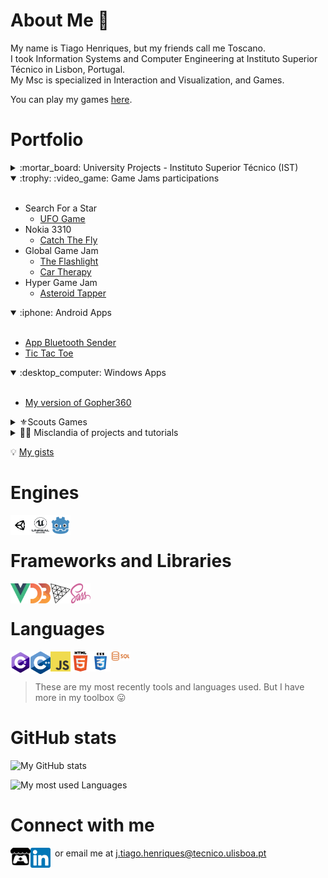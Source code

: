 # About Me :wave:

My name is Tiago Henriques, but my friends call me Toscano.\
I took Information Systems and Computer Engineering at Instituto Superior Técnico in Lisbon, Portugal.\
My Msc is specialized in Interaction and Visualization, and Games. 

You can play my games [here][itchio].

# Portfolio

<details>
 <summary> :mortar_board: University Projects - Instituto Superior Técnico (IST) </summary>
 <br>

 * Degree 
     * [Programming Fundamentals](https://github.com/Toscan0/IST-FP) - Python project 
     * [Operating Systems](https://github.com/Toscan0/IST-SO) - C project
     * [Software Engineering](https://github.com/Toscan0/IST-ES) - Java project
     * [Distributed Systems](https://github.com/Toscan0/IST-SD) - Java project
     * [Computer Graphics](https://github.com/Toscan0/IST-CG) - Space Invaders game in Three.js
     * [Artificial intelligence](https://github.com/Toscan0/IST-IA) - Lisp project
     * [Database](https://github.com/Toscan0/IST-BD) - SQL project
   * Master
     * :video_game: Games
       * [Master Thesis](https://github.com/Toscan0/IST-Thesis-FaradayMuseum) - Serious game for Android with augmented reality in the context of a museum - Unity / C# 
       * [Game Development Methodology](https://github.com/Toscan0/IST-MDJ) - 2D Platformer Game - Unity / C#
       * [Game Design](https://github.com/Toscan0/IST-DDJ) - 3D Horror/Escape Room/Puzzle Game - Unity / C#
       * [Computer Graphics for Games](https://github.com/Toscan0/IST-CGJ) - Simple Engine - C++ / OpenGL
     * :desktop_computer: Interaction and Visualization
        * [Interactive Visual Communication](https://github.com/Toscan0/IST-CVI) - MATLAB 
        * [Information Visualization](https://github.com/Toscan0/IST-VI) - Info Vis about Sociopolitical impact at the Oscars - HTML / JS / d3.js / CSS
        * [Virtual Reality](https://github.com/Toscan0/IST-RV) - Virtual reality art gallery  - Unity / C#
        * [User Centered Design](https://github.com/Toscan0/IST-CCU) - Proof of concept for Porto city metro in virtual reality - Unity / C#
</details>

<details open>
 <summary> :trophy: :video_game: Game Jams participations </summary>
 <br>
 
  <ul>
    <li>
      Search For a Star
      <ul>
        <li>
          <a href="https://github.com/Toscan0/Search-For-A-Star-2021" title="Unity / C#">UFO Game</a>
        </li>
      </ul>
    </li>
    <li>
      Nokia 3310
      <ul>
        <li>
          <a href="https://github.com/Toscan0/Nokia-3310-2021" title="Unity / C#">Catch The Fly</a>
        </li>
      </ul>
    </li>
    <li>
      Global Game Jam
      <ul>
        <li>
          <a href="https://github.com/Toscan0/GGJ2021" title="2nd place @ Tecnico / Belas-Artes  - Unity / C#">The Flashlight</a>
        </li>
        <li>
          <a href="https://github.com/Toscan0/GGJ2020" title="Unity / C#">Car Therapy</a>
        </li>
      </ul>
    </li>
    <li>
      Hyper Game Jam
      <ul>
        <li>
          <a href="https://github.com/Toscan0/Hyper-Game-Jam-2021" title="Unity / C#">Asteroid Tapper</a>
        </li>
      </ul>
    </li>
  </ul>

 </details>

<details open>
 <summary> :iphone: Android Apps </summary>
 <br>
  
  <ul>
    <li>
      <a href="https://github.com/Toscan0/Car_leds" title="Send values to an arduino by Bluetooth or BLE - Unity / C#">App Bluetooth Sender</a>
    </li>
    <li>
      <a href="https://github.com/Toscan0/Tic-Tac-Toe" title="Unity / C#">Tic Tac Toe</a>
    </li>
  </ul>

</details>

<details open>
  <summary> :desktop_computer: Windows Apps </summary>
  <br>

  <ul>
    <li>
      <a href="https://github.com/Toscan0/Gopher360" title="Use your Xbox controller like a pc mouse">My version of Gopher360</a>
    </li>
  </ul>
 
</details>

<details>
  <summary> ⚜️Scouts Games </summary>
  <br>
 
  <ul>
    <li>
      <a href="https://github.com/Toscan0/Image-Bingo" title="Unity / C#">Image Bingo</a>
    </li>
    <li>
      <a href="https://github.com/Toscan0/Siege-of-Mafeking" title="Unity / C#">Mafeking Siege</a>
    </li>
  </ul>

</details>

<details>
  <summary> 👨‍💻 Misclandia of projects and tutorials </summary>
  <br>
 
   <ul>
    <li>
      <a href="https://github.com/Toscan0/Dynamic-List-C" title="Dynamic List in C">Dynamic List in C</a>
    </li>
    <li>
      <a href="https://github.com/Toscan0/Unity-Misc" title="Mix of projects and tutorials in Unity">Unity projects and tutorials</a>
    </li>
    <li>
      <a href="https://github.com/Toscan0/Unreal-Engine-4-misc" title="Mix of projects and tutorials in Unreal">Unreal projects and tutorials</a>
    </li>
    <li>
      <a href="https://github.com/Toscan0/Blender-Misc" title="Mix of projects and tutorials in Blender">Blender projects and tutorials</a>
    </li>
    <li>
      <a href="https://github.com/Toscan0/GameMaker-Misc" title="Mix of projects and tutorials in Game Maker">Game Maker projects and tutorials</a>
    </li>
    <li>
      <a href="https://github.com/Toscan0/Pixel-Art" title="My pixel art">My pixel art</a>
    </li>
  </ul>

 </details> 

:bulb: [My gists](https://gist.github.com/Toscan0)

# Engines

<img align="left" alt="Unity" width="32px" height="32px" 
  src="./icons/Engines/Unity/unity-tab-square-white.png"  title="Unity" />
<img align="left" alt="Unreal" width="32px" height="32px" 
  src="./icons/Engines/UE/Unreal_Engine_Black.png"  title="Unreal" />
<img align="left" alt="Godot" width="32px" height="32px" 
  src="./icons/Engines/Godot/godot_color.png"  title="Godot" />
<br/>

# Frameworks and Libraries

<img align="left" alt="Vue" width="32px"  height="32px" 
  src="./icons/Frameworks/Vue_logo.png" title="Vue" />
<img align="left" alt="D3.js" width="32px"  height="32px" 
  src="./icons/Frameworks/D3JS.svg" title="D3.js"/>
<img align="left" alt="Three.js" width="32px"  height="32px" 
  src="./icons/Frameworks/ThreeJS.png" title="Three.js" />
<img align="left" alt="Sass" width="32px"  height="32px" 
  src="./icons/Frameworks/Sass_logo.png" title="Sass" />
  
<br/>

# Languages

<img align="left" alt="C#" width="32px" src="./icons/Languages/C_Sharp_logo.png" title="C#" />
<img align="left" alt="C++" width="32px" src="./icons/Languages/Cpp_logo.png" title="C++" />
<img align="left" alt="JavaScript" width="32px" src="./icons/Languages/JS_logo.png" title="JavaScript" />
<img align="left" alt="HTML5" width="32px" src="./icons/Languages/HTML5_logo.png" title="HTML5" />
<img align="left" alt="CSS3" width="32px" src="./icons/Languages/CSS_logo.png" title="CSS3" />
<img align="left" alt="SQL" width="32px" src="./icons/Languages/SQL_logo.png" title="SQL" />

<br/>
<br/>

> These are my most recently tools and languages used. But I have more in my toolbox :stuck_out_tongue:

# GitHub stats

![My GitHub stats](https://github-readme-stats.vercel.app/api?username=Toscan0&count_private=true&show_icons=true&theme=radical)

![My most used Languages](https://github-readme-stats.vercel.app/api/top-langs/?username=Toscan0&count_private=true&show_icons=true&theme=radical)

# Connect with me

[<img align="left" alt="Itchio" width="32px" src="./icons/Social/itchio-textless-black.svg" title="Itch.io" />][itchio]
[<img align="left" alt="Linkedin" width="32px" src="./icons/Social/linkedin.png" title="LinkedIn" />][linkedin]
  
&ensp;or email me at j.tiago.henriques@tecnico.ulisboa.pt


[linkedin]: https://www.linkedin.com/in/tiago-henriques-638252132/
[itchio]: https://toscan0.itch.io/
